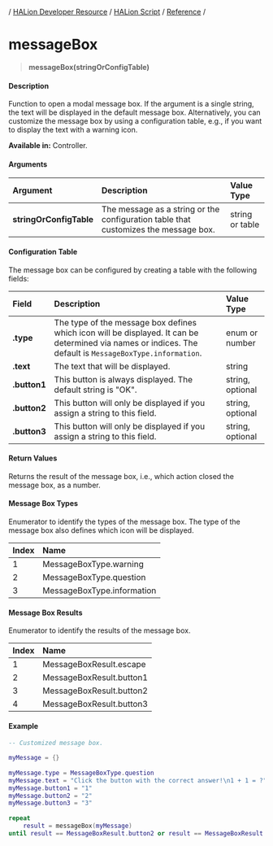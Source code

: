 / [HALion Developer Resource](../../HALion-Developer-Resource.md) / [HALion Script](./HALion-Script.md) / [Reference](./Reference.md) /

# messageBox

>**messageBox(stringOrConfigTable)**

#### Description

Function to open a modal message box. If the argument is a single string, the text will be displayed in the default message box. Alternatively, you can customize the message box by using a configuration table, e.g., if you want to display the text with a warning icon.

**Available in:** Controller.

#### Arguments

|Argument|Description|Value Type|
|:-|:-|:-|
|**stringOrConfigTable**|The message as a string or the configuration table that customizes the message box.|string or table|

#### Configuration Table

The message box can be configured by creating a table with the following fields:

|Field|Description|Value Type|
|:-|:-|:-|
|**.type**|The type of the message box defines which icon will be displayed. It can be determined via names or indices. The default is ``MessageBoxType.information``.|enum or number|
|**.text**|The text that will be displayed.|string|
|**.button1**|This button is always displayed. The default string is "OK".|string, optional|
|**.button2**|This button will only be displayed if you assign a string to this field.|string, optional|
|**.button3**|This button will only be displayed if you assign a string to this field.|string, optional|

#### Return Values

Returns the result of the message box, i.e., which action closed the message box, as a number.

#### Message Box Types

Enumerator to identify the types of the message box. The type of the message box also defines which icon will be displayed.

|Index|Name|
|:-|:-|
|1|MessageBoxType.warning|
|2|MessageBoxType.question|
|3|MessageBoxType.information|

#### Message Box Results

Enumerator to identify the results of the message box.

|Index|Name|
|:-|:-|
|1|MessageBoxResult.escape|
|2|MessageBoxResult.button1|
|3|MessageBoxResult.button2|
|4|MessageBoxResult.button3|

#### Example

```lua
-- Customized message box.

myMessage = {}
  
myMessage.type = MessageBoxType.question
myMessage.text = "Click the button with the correct answer!\n1 + 1 = ?"
myMessage.button1 = "1"
myMessage.button2 = "2"
myMessage.button3 = "3"
  
repeat
    result = messageBox(myMessage)
until result == MessageBoxResult.button2 or result == MessageBoxResult.escape
```